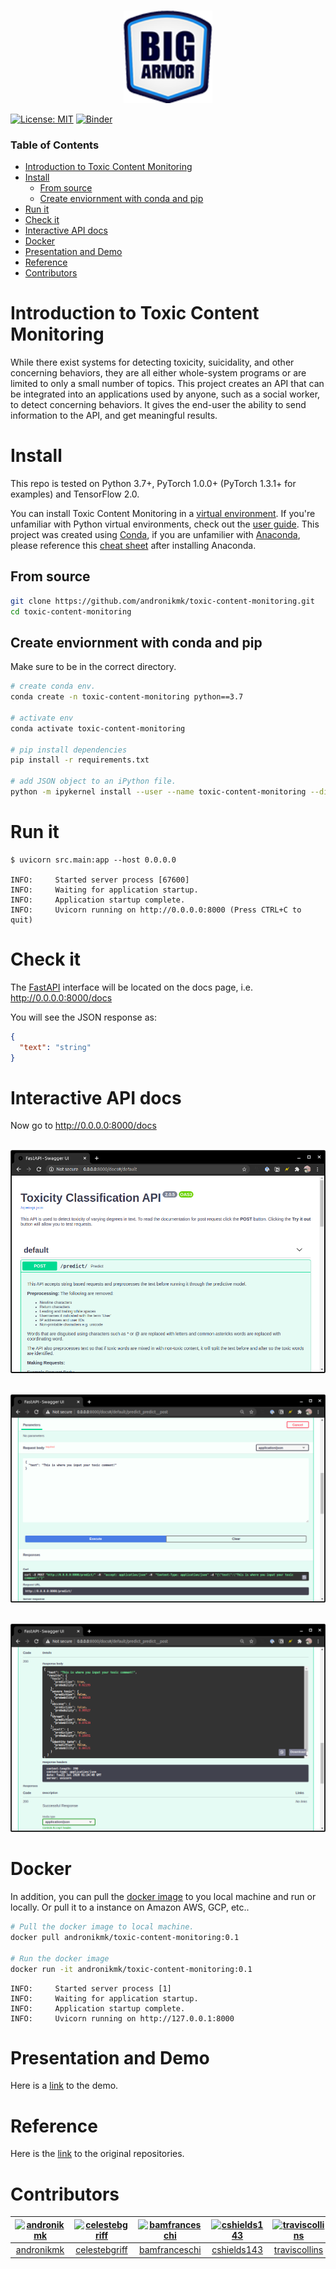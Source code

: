<p align="center">
    <br>
    <img src="https://raw.githubusercontent.com/andronikmk/toxic-content-monitoring/master/docs/_static/Big-Armor-Logo.png" width="142"/>
    <br>
<p>

[![License: MIT](https://img.shields.io/badge/License-MIT-yellow.svg)](https://opensource.org/licenses/MIT)
[![Binder](https://mybinder.org/badge_logo.svg)](https://mybinder.org/v2/gh/andronikmk/toxic-content-monitoring/master)



### Table of Contents
- [Introduction to Toxic Content Monitoring](#introduction-to-toxic-content-monitoring)
- [Install](#install)
  - [From source](#from-source)
  - [Create enviornment with conda and pip](#create-enviornment-with-conda-and-pip)
- [Run it](#run-it)
- [Check it](#check-it)
- [Interactive API docs](#interactive-api-docs)
- [Docker](#docker)
- [Presentation and Demo](#presentation-and-demo)
- [Reference](#reference)
- [Contributors](#contributors)


# Introduction to Toxic Content Monitoring

While there exist systems for detecting toxicity, suicidality, and other concerning behaviors, 
they are all either whole-system programs or are limited to only a small number of topics. 
This project creates an API that can be integrated into an applications used by anyone, such as 
a social worker, to detect concerning behaviors. It gives the end-user the ability to send 
information to the API, and get meaningful results.

# Install
This repo is tested on Python 3.7+, PyTorch 1.0.0+ (PyTorch 1.3.1+ for examples) and TensorFlow 2.0.

You can install Toxic Content Monitoring in a [virtual environment](https://docs.python.org/3/library/venv.html). If you're unfamiliar with Python virtual environments, check out the [user guide](https://packaging.python.org/guides/installing-using-pip-and-virtual-environments/).
This project was created using [Conda](https://docs.conda.io/projects/conda/en/latest/user-guide/tasks/manage-environments.html), if you are unfamilier with [Anaconda](https://www.anaconda.com/), please reference this [cheat sheet](https://docs.conda.io/projects/conda/en/4.6.0/_downloads/52a95608c49671267e40c689e0bc00ca/conda-cheatsheet.pdf) after installing Anaconda.

## From source
```bash
git clone https://github.com/andronikmk/toxic-content-monitoring.git
cd toxic-content-monitoring
```
## Create enviornment with conda and pip
Make sure to be in the correct directory.
```bash
# create conda env.
conda create -n toxic-content-monitoring python==3.7

# activate env
conda activate toxic-content-monitoring

# pip install dependencies
pip install -r requirements.txt

# add JSON object to an iPython file.
python -m ipykernel install --user --name toxic-content-monitoring --display "toxic-content-monitoring (Python3)"

```

# Run it
```console
$ uvicorn src.main:app --host 0.0.0.0

INFO:     Started server process [67600]
INFO:     Waiting for application startup.
INFO:     Application startup complete.
INFO:     Uvicorn running on http://0.0.0.0:8000 (Press CTRL+C to quit)
```

# Check it
The [FastAPI](https://fastapi.tiangolo.com/) interface will be located on the docs page, i.e. http://0.0.0.0:8000/docs

You will see the JSON response as:
```JSON
{
  "text": "string"
}
```

# Interactive API docs

Now go to http://0.0.0.0:8000/docs

<p align="center">
    <br>
    <img src="https://raw.githubusercontent.com/andronikmk/toxic-content-monitoring/master/docs/_static/fastapi.png"/>
    <br>
<p>

<p align="center">
    <br>
    <img src="https://raw.githubusercontent.com/andronikmk/toxic-content-monitoring/master/docs/_static/screenshot2.png"/>
    <br>
<p>

<p align="center">
    <br>
    <img src="https://raw.githubusercontent.com/andronikmk/toxic-content-monitoring/master/docs/_static/screenshot3.png"/>
    <br>
<p>

# Docker
In addition, you can pull the [docker image](https://hub.docker.com/r/andronikmk/toxic-content-monitoring) to you local machine and run or locally. Or pull it to a
instance on Amazon AWS, GCP, etc..

```bash
# Pull the docker image to local machine.
docker pull andronikmk/toxic-content-monitoring:0.1

# Run the docker image
docker run -it andronikmk/toxic-content-monitoring:0.1
```
```console
INFO:     Started server process [1]
INFO:     Waiting for application startup.
INFO:     Application startup complete.
INFO:     Uvicorn running on http://127.0.0.1:8000
```

# Presentation and Demo

Here is a [link](http://www.youtube.com/watch?v=07FHLrQGM7k) to the demo.


# Reference
Here is the [link](https://github.com/orgs/big-armor/teams/labs-23-data-science) to the original repositories.

# Contributors
[<img alt="andronikmk" src="https://avatars3.githubusercontent.com/u/14141868?s=400&u=44031fd47b2eceb8fa61eca14a69ebd0e5720f78&v=4" width="142">](https://github.com/andronikmk) |[<img alt="celestebgriff" src="https://avatars0.githubusercontent.com/u/58431582?s=400&u=946065f2a65fa82e0bd7ea208b61b94145af3525&v=4" width="142">](https://github.com/celestebgriff) |[<img alt="bamfranceschi" src="https://avatars3.githubusercontent.com/u/40441965?s=400&u=fd23fe2f4191b58148af21b7eaacaa957917ed8f&v=4" width="142">](https://github.com/bamfranceschi) |[<img alt="cshields143" src="https://avatars2.githubusercontent.com/u/42680346?s=400&u=f4c495bb7cd95beb9687b8a11baa5ec5fde11309&v=4" width="142">](https://github.com/cshields143) |[<img alt="traviscollins" src="https://avatars2.githubusercontent.com/u/923065?s=400&v=4" width="142">](https://github.com/traviscollins) |[<img alt="MaxTheMooshroom" src="https://avatars0.githubusercontent.com/u/25956545?s=400&v=4" width="142">](https://github.com/MaxTheMooshroom) |
:---: |:---: |:---: |:---: |:---: |:---: |
[andronikmk](https://github.com/andronikmk) |[celestebgriff](https://github.com/celestebgriff) |[bamfranceschi](https://github.com/bamfranceschi) |[cshields143](https://github.com/cshields143) |[traviscollins](https://github.com/traviscollins) |[MaxTheMooshroom](https://github.com/MaxTheMooshroom) |